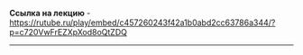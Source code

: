 **Ссылка на лекцию** - https://rutube.ru/play/embed/c457260243f42a1b0abd2cc63786a344/?p=c720VwFrEZXpXod8oQtZDQ

---

